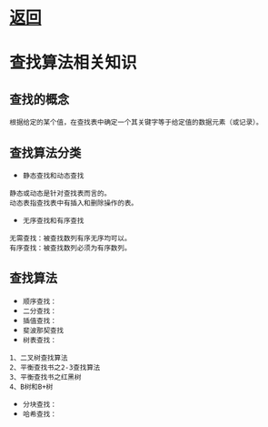 # [返回](../readMe.md)
# 查找算法相关知识
## 查找的概念
```
根据给定的某个值，在查找表中确定一个其关键字等于给定值的数据元素（或记录）。
```
## 查找算法分类
* `静态查找和动态查找`
```
静态或动态是针对查找表而言的。
动态表指查找表中有插入和删除操作的表。
```
* `无序查找和有序查找`
```
无需查找：被查找数列有序无序均可以。
有序查找：被查找数列必须为有序数列。
```
## 查找算法
* `顺序查找：`
* `二分查找：`
* `插值查找：`
* `斐波那契查找`
* `树表查找：`
```
1、二叉树查找算法
2、平衡查找书之2-3查找算法
3、平衡查找书之红黑树
4、B树和B+树
```
* `分块查找：`
* `哈希查找：`
